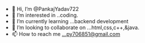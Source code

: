 - 👋 Hi, I’m @PankajYadav722
- 👀 I’m interested in ..coding.
- 🌱 I’m currently learning ...backend development 
- 💞️ I’m looking to collaborate on ...html,css,c++,&java.
- 📫 How to reach me ...py706851@gmail.com

<!---
PankajYadav722/PankajYadav722 is a ✨ special ✨ repository because its `README.md` (this file) appears on your GitHub profile.
You can click the Preview link to take a look at your changes.
--->
